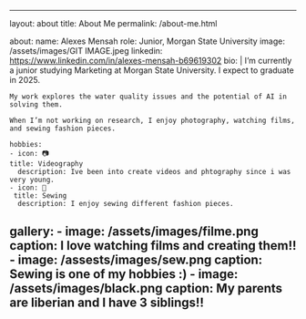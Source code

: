 ---
layout: about
title: About Me
permalink: /about-me.html

about:
  name: Alexes Mensah
  role: Junior, Morgan State University
  image: /assets/images/GIT IMAGE.jpeg
  linkedin: https://www.linkedin.com/in/alexes-mensah-b69619302
  bio: |
    I’m currently a junior studying Marketing at Morgan State University. I expect to graduate in 2025.

    My work explores the water quality issues and the potential of AI in solving them.

    When I’m not working on research, I enjoy photography, watching films, and sewing fashion pieces.

    hobbies:
    - icon: 📷      
    title: Videography
      description: Ive been into create videos and phtography since i was very young. 
    - icon: 🧵
     title: Sewing 
      description: I enjoy sewing different fashion pieces.
  

  gallery:
    - image: /assets/images/filme.png
      caption: I love watching films and creating them!!
    - image: /assests/images/sew.png
      caption: Sewing is one of my hobbies :)
    - image: /assets/images/black.png
      caption: My parents are liberian and I have 3 siblings!!
  ---
